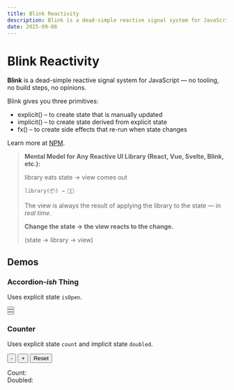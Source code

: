 ```yaml
---
title: Blink Reactivity
description: Blink is a dead-simple reactive signal system for JavaScript — no tooling, no build steps, no opinions.
date: 2025-09-06
---
```


# Blink Reactivity

**Blink** is a dead-simple reactive signal system for JavaScript — no tooling, no build steps, no opinions.

Blink gives you three primitives:

- explicit() – to create state that is manually updated
- implicit() – to create state derived from explicit state
- fx() – to create side effects that re-run when state changes

Learn more at [NPM](https://www.npmjs.com/package/slank).

> **Mental Model for Any Reactive UI Library (React, Vue, Svelte, Blink, etc.):**
>
> library eats state → view comes out
>
> ```
> library(📦) → 💩👀
> ```
>
> The view is always the result of applying the library to the state — in _real time_.
>
> **Change the state → the view reacts to the change.**
>
> (state → library → view)

<style>
  .accordion [data-panel] {
    padding-block: var(--size-0-5);
    padding-inline: var(--size);
  }
</style>

<script type="module" src="/static/js/apps/accordion.js"></script>

<!-- You can add multiple instances on the same page -->

<div class="outer">
  <div class="inner" style="width: unset; --inner-padding-block: var(--size)">
    <div class="flow">
      <h2>Demos</h2>
      <h3>Accordion<em>-ish</em> Thing</h3>
      <p>Uses explicit state <code>isOpen</code>.</p>
      <div class="accordion" data-scope>
        <button data-toggle aria-expanded="false"></button>
        <div data-panel hidden>
          <p>First instance. Independent state.</p>
        </div>
      </div>
      <div class="accordion" data-scope>
        <button data-toggle aria-expanded="false"></button>
        <div data-panel hidden>
          <p>Second instance. Independent state.</p>
        </div>
      </div>
      <div class="accordion" data-scope>
        <button data-toggle aria-expanded="false"></button>
        <div data-panel hidden>
          <p>Third instance. Independent state.</p>
        </div>
      </div>
    </div>
  </div>
</div>

<script type="module" src="/static/js/apps/counter.js"></script>

<div class="outer">
  <div class="inner" style="width: unset; --inner-padding-block: var(--size)">
    <div class="flow">
      <h3>Counter</h3>
      <p>Uses explicit state <code>count</code> and implicit state <code>doubled</code>.</p>
      <div class="counter">
        <button data-decrement>-</button>
        <button data-increment>+</button>
        <button data-reset>Reset</button>
        <p>Count: <span data-counter-value></span></br>
        Doubled: <span data-counter-doubled></span></p>
      </div>
    </div>
  </div>
</div>
